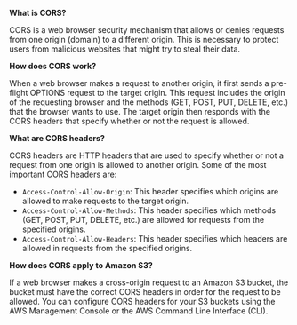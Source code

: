 **What is CORS?**

CORS is a web browser security mechanism that allows or denies requests from one origin (domain) to a different origin. This is necessary to protect users from malicious websites that might try to steal their data.

**How does CORS work?**

When a web browser makes a request to another origin, it first sends a pre-flight OPTIONS request to the target origin. This request includes the origin of the requesting browser and the methods (GET, POST, PUT, DELETE, etc.) that the browser wants to use. The target origin then responds with the CORS headers that specify whether or not the request is allowed.

**What are CORS headers?**

CORS headers are HTTP headers that are used to specify whether or not a request from one origin is allowed to another origin. Some of the most important CORS headers are:

- `Access-Control-Allow-Origin`: This header specifies which origins are allowed to make requests to the target origin.
- `Access-Control-Allow-Methods`: This header specifies which methods (GET, POST, PUT, DELETE, etc.) are allowed for requests from the specified origins.
- `Access-Control-Allow-Headers`: This header specifies which headers are allowed in requests from the specified origins.

**How does CORS apply to Amazon S3?**

If a web browser makes a cross-origin request to an Amazon S3 bucket, the bucket must have the correct CORS headers in order for the request to be allowed. You can configure CORS headers for your S3 buckets using the AWS Management Console or the AWS Command Line Interface (CLI).